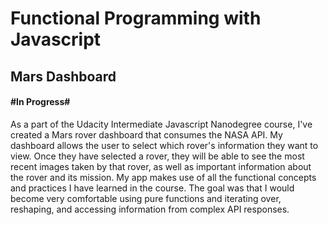 # Functional Programming with Javascript 

## Mars Dashboard

#### #In Progress#

As a part of the Udacity Intermediate Javascript Nanodegree course, I've created a Mars rover dashboard that consumes the NASA API. My dashboard allows the user to select which rover's information they want to view. Once they have selected a rover, they will be able to see the most recent images taken by that rover, as well as important information about the rover and its mission. My app makes use of all the functional concepts and practices I have learned in the course. The goal was that I would become very comfortable using pure functions and iterating over, reshaping, and accessing information from complex API responses. 


